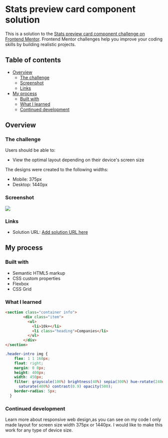 # Stats preview card component solution

This is a solution to the [Stats preview card component challenge on Frontend Mentor](https://www.frontendmentor.io/challenges/stats-preview-card-component-8JqbgoU62). Frontend Mentor challenges help you improve your coding skills by building realistic projects.

## Table of contents

- [Overview](#overview)
  - [The challenge](#the-challenge)
  - [Screenshot](#screenshot)
  - [Links](#links)
- [My process](#my-process)
  - [Built with](#built-with)
  - [What I learned](#what-i-learned)
  - [Continued development](#continued-development)

## Overview

### The challenge

Users should be able to:

- View the optimal layout depending on their device's screen size

The designs were created to the following widths:

- Mobile: 375px
- Desktop: 1440px

### Screenshot

<img  src= "https://github.com/rachderossi/front-end-mentor/blob/main/stats-preview-card/screenshot1.png">

### Links

- Solution URL: [Add solution URL here](https://your-solution-url.com)

## My process

### Built with

- Semantic HTML5 markup
- CSS custom properties
- Flexbox
- CSS Grid

### What I learned

```html
<section class="container info">
        <div class="item">
          <ul>
            <li>10k+</li>
            <li class="heading">Companies</li>
          </ul>
        </div>
</section>
  ```

```css
.header-intro img {
    flex: 1 1 160px;
    float: right;
    margin: 0 0px;
    height: 400px;
    width: 450px;
    filter: grayscale(100%) brightness(40%) sepia(300%) hue-rotate(240deg)
      saturate(400%) contrast(0.9) opacity(500);
    border-radius: 5px;
  }
```

### Continued development

Learn more about responsive web design,as you can see on my code I only made layout for screen size width 375px or 1440px.  I would like to make this work for any type of device size.
